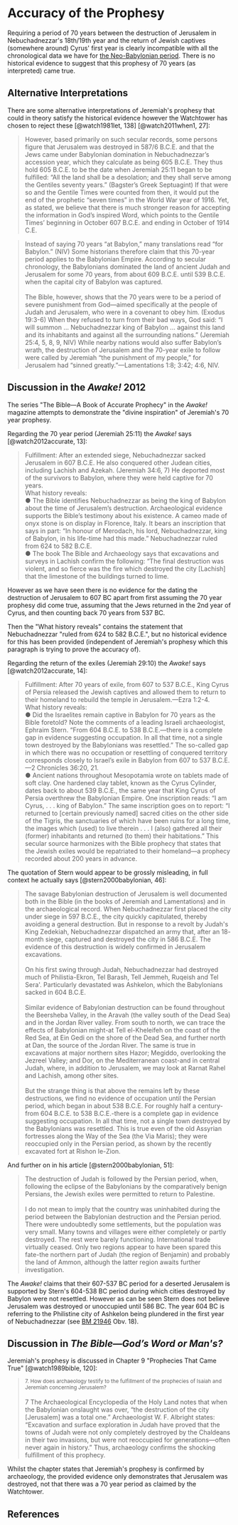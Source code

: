 # Accuracy of the Prophesy

Requiring a period of 70 years between the destruction of Jerusalem in Nebuchadnezzar's 18th/19th year
and the return of Jewish captives (somewhere around) Cyrus' first year is clearly incompatible
with all the chronological data we have for [the Neo-Babylonian period](../../orthodox/README.md). There is no
historical evidence to suggest that this prophesy of 70 years (as interpreted) came true.

## Alternative Interpretations

There are some alternative interpretations of Jeremiah's prophesy that could in theory satisfy the historical evidence
however the Watchtower has chosen to reject these [@watch1981let, 138] [@watch2011when1, 27]:

> However, based primarily on such secular records, some persons figure that Jerusalem was destroyed in 587/6 B.C.E. 
  and that the Jews came under Babylonian domination in Nebuchadnezzar’s accession year, which they calculate as being 
  605 B.C.E. They thus hold 605 B.C.E. to be the date when Jeremiah 25:11 began to be fulfilled: “All the land shall 
  be a desolation; and they shall serve among the Gentiles seventy years.” (Bagster’s Greek Septuagint) If that were so 
  and the Gentile Times were counted from then, it would put the end of the prophetic “seven times” in the World War 
  year of 1916. Yet, as stated, we believe that there is much stronger reason for accepting the information in God’s 
  inspired Word, which points to the Gentile Times’ beginning in October 607 B.C.E. and ending in October of 1914 C.E.

> Instead of saying 70 years “at Babylon,” many translations read “for Babylon.” (NIV) Some historians therefore claim 
  that this 70-year period applies to the Babylonian Empire. According to secular chronology, the Babylonians dominated 
  the land of ancient Judah and Jerusalem for some 70 years, from about 609 B.C.E. until 539 B.C.E. when the capital 
  city of Babylon was captured.
  <br><br>
  The Bible, however, shows that the 70 years were to be a period of severe punishment from God—aimed specifically at 
  the people of Judah and Jerusalem, who were in a covenant to obey him. (Exodus 19:3-6) When they refused to turn from 
  their bad ways, God said: “I will summon ... Nebuchadnezzar king of Babylon ... against this land and its 
  inhabitants and against all the surrounding nations.” (Jeremiah 25:4, 5, 8, 9, NIV) While nearby nations would also 
  suffer Babylon’s wrath, the destruction of Jerusalem and the 70-year exile to follow were called by Jeremiah “the 
  punishment of my people,” for Jerusalem had “sinned greatly.”—Lamentations 1:8; 3:42; 4:6, NIV. 

## Discussion in the _Awake!_ 2012

The series "The Bible—A Book of Accurate Prophecy" in the _Awake!_ magazine attempts to demonstrate the 
"divine inspiration" of Jeremiah's 70 year prophesy.

Regarding the 70 year period (Jeremiah 25:11) the _Awake!_ says [@watch2012accurate, 13]:

> Fulfillment: After an extended siege, Nebuchadnezzar sacked Jerusalem in 607 B.C.E. He also conquered other 
  Judean cities, including Lachish and Azekah. (Jeremiah 34:6, 7) He deported most of the survivors to Babylon, where 
  they were held captive for 70 years.<br>
  What history reveals:<br>
  ● The Bible identifies Nebuchadnezzar as being the king of Babylon about the time of Jerusalem’s destruction. 
  Archaeological evidence supports the Bible’s testimony about his existence. A cameo made of onyx stone is on display 
  in Florence, Italy. It bears an inscription that says in part: “In honour of Merodach, his lord, Nebuchadnezzar, 
  king of Babylon, in his life-time had this made.” Nebuchadnezzar ruled from 624 to 582 B.C.E.<br>
  ● The book The Bible and Archaeology says that excavations and surveys in Lachish confirm the following: “The final 
  destruction was violent, and so fierce was the fire which destroyed the city \[Lachish\] that the limestone of the 
  buildings turned to lime.

However as we have seen there is no evidence for the dating the destruction of Jerusalem to 607 BC apart from first 
assuming the 70 year prophesy did come true, assuming that the Jews returned in the 2nd year of Cyrus, and 
then counting back 70 years from 537 BC.

Then the "What history reveals" contains the statement that Nebuchadnezzar "ruled from 624 to 582 B.C.E.", but no 
historical evidence for this has been provided (independent of Jeremiah's prophesy which this paragraph is trying
to prove the accuracy of).

Regarding the return of the exiles (Jeremiah 29:10) the _Awake!_ says [@watch2012accurate, 14]:

> Fulfillment: After 70 years of exile, from 607 to 537 B.C.E., King Cyrus of Persia released the Jewish captives and 
  allowed them to return to their homeland to rebuild the temple in Jerusalem.—Ezra 1:2-4.<br>
  What history reveals:<br>
  ● Did the Israelites remain captive in Babylon for 70 years as the Bible foretold? Note the comments of a leading 
  Israeli archaeologist, Ephraim Stern. “From 604 B.C.E. to 538 B.C.E.—there is a complete gap in evidence suggesting 
  occupation. In all that time, not a single town destroyed by the Babylonians was resettled.” The so-called gap in 
  which there was no occupation or resettling of conquered territory corresponds closely to Israel’s exile in Babylon 
  from 607 to 537 B.C.E.—2 Chronicles 36:20, 21.<br>
  ● Ancient nations throughout Mesopotamia wrote on tablets made of soft clay. One hardened clay tablet, known as the 
  Cyrus Cylinder, dates back to about 539 B.C.E., the same year that King Cyrus of Persia overthrew the Babylonian 
  Empire. One inscription reads: “I am Cyrus, . . . king of Babylon.” The same inscription goes on to report: “I 
  returned to \[certain previously named\] sacred cities on the other side of the Tigris, the sanctuaries of which have 
  been ruins for a long time, the images which (used) to live therein . . . I (also) gathered all their (former) 
  inhabitants and returned (to them) their habitations.” This secular source harmonizes with the Bible prophecy that 
  states that the Jewish exiles would be repatriated to their homeland—a prophecy recorded about 200 years in advance.

The quotation of Stern would appear to be grossly misleading, in full context he actually says 
[@stern2000babylonian, 46]:

> The savage Babylonian destruction of
  Jerusalem is well documented both in
  the Bible (in the books of Jeremiah and
  Lamentations) and in the archaeological
  record. When Nebuchadnezzar first
  placed the city under siege in 597
  B.C.E., the city quickly capitulated,
  thereby avoiding a general destruction.
  But in response to a revolt by Judah's
  King Zedekiah, Nebuchadnezzar dispatched
  an army that, after an 18-
  month siege, captured and destroyed the
  city in 586 B.C.E. The
  evidence of this destruction is widely confirmed
  in Jerusalem excavations.
  <br><br>
  On his first swing through Judah,
  Nebuchadnezzar had destroyed much of
  Philistia-Ekron, Tel Barash, Tell Jemmeh,
  Ruqeish and Tel Sera'. Particularly devastated
  was Ashkelon, which the Babylonians
  sacked in 604 B.C.E.
  <br><br>
  Similar evidence of Babylonian destruction
  can be found throughout the Beersheba
  Valley, in the Aravah (the valley south
  of the Dead Sea) and in the Jordan River
  valley. From south to north, we can trace
  the effects of Babylonian might-at Tell
  el-Kheleifeh on the coast of the Red Sea,
  at Ein Gedi on the shore of the Dead
  Sea, and further north at Dan, the source
  of the Jordan River. The same is true in
  excavations at major northern sites Hazor;
  Megiddo, overlooking the Jezreel
  Valley; and Dor, on the Mediterranean
  coast-and in central Judah, where, in addition
  to Jerusalem, we may look at Rarnat
  Rahel and Lachish, among other sites.
  <br><br>
  But the strange thing is that above the
  remains left by these destructions, we find
  no evidence of occupation until the
  Persian period, which began in about 538
  B.C.E. For roughly half a century-from
  604 B.C.E. to 538 B.C.E.-there is a
  complete gap in evidence suggesting
  occupation. In all that time, not a single
  town destroyed by the Babylonians
  was resettled. This is true even of the
  old Assyrian fortresses along the Way of
  the Sea (the Via Maris); they were reoccupied
  only in the Persian period, as shown
  by the recently excavated fort at Rishon
  le-Zion.

And further on in his article [@stern2000babylonian, 51]:

> The destruction of Judah is followed by
  the Persian period, when, following the
  eclipse of the Babylonians by the comparatively
  benign Persians, the Jewish exiles
  were permitted to return to Palestine.
  <br><br>
  I do not mean to imply that the country
  was uninhabited during the period
  between the Babylonian destruction and
  the Persian period. There were undoubtedly
  some settlements, but the population
  was very small. Many towns and villages
  were either completely or partly
  destroyed. The rest were barely functioning.
  International trade virtually ceased. Only
  two regions appear to have been spared
  this fate-the northern part of Judah (the
  region of Benjamin) and probably the land
  of Ammon, although the latter region
  awaits further investigation.

The _Awake!_ claims that their 607-537 BC period for a deserted Jerusalem is supported by Stern's 604-538 BC period
during which cities destroyed by Babylon were not resettled. However as can be seen Stern does not believe
Jerusalem was destroyed or unoccupied until 586 BC. The year 604 BC is referring to the Philistine city of Ashkelon 
being plundered in the first year of Nebuchadnezzar (see [BM 21946](../../orthodox/chronicles/bm21946.md) Obv. 18). 

## Discussion in _The Bible—God’s Word or Man's?_

Jeremiah's prophesy is discussed in Chapter 9 "Prophecies That Came True" [@watch1989bible, 120]:

> <sup>7. How does archaeology testify to the fulfillment of the prophecies of Isaiah and Jeremiah concerning 
  Jerusalem?</sup>
  <br><br>
  7 The Archaeological Encyclopedia of the Holy Land notes that when the Babylonian onslaught was over, “the destruction 
  of the city \[Jerusalem\] was a total one.” Archaeologist W. F. Albright states: “Excavation and surface exploration 
  in Judah have proved that the towns of Judah were not only completely destroyed by the Chaldeans in their two 
  invasions, but were not reoccupied for generations—often never again in history.” Thus, archaeology confirms the 
  shocking fulfillment of this prophecy.

Whilst the chapter states that Jeremiah's prophesy is confirmed by archaeology, the provided evidence only demonstrates
that Jerusalem was destroyed, not that there was a 70 year period as claimed by the Watchtower.

## References
